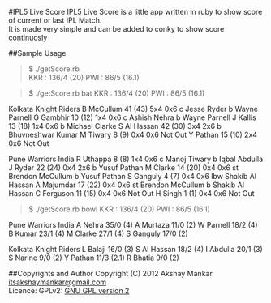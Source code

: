 #IPL5 Live Score
IPL5 Live Score is a little app written in ruby to show score of current or last IPL Match.  
It is made very simple and can be added to conky to show score continuosly

##Sample Usage
>$ ./getScore.rb  
KKR : 136/4 (20)
PWI : 86/5 (16.1)


>$ ./getScore.rb bat
KKR : 136/4 (20)
PWI : 86/5 (16.1)

Kolkata Knight Riders
B McCullum           41 (43) 5x4 0x6	c Jesse Ryder b Wayne Parnell
G Gambhir            10 (12) 1x4 0x6	c Ashish Nehra b Wayne Parnell
J Kallis             13 (18) 1x4 0x6	b Michael Clarke
S Al Hassan          42 (30) 3x4 2x6	b Bhuvneshwar Kumar
M Tiwary             8 (9) 0x4 0x6	Not Out
Y Pathan             15 (10) 2x4 0x6	Not Out

Pune Warriors India
R Uthappa            8 (8) 1x4 0x6	c Manoj Tiwary b Iqbal Abdulla
J Ryder              22 (24) 0x4 2x6	b Yusuf Pathan
M Clarke             14 (20) 0x4 0x6	st Brendon McCullum b Yusuf Pathan
S Ganguly            4 (7) 0x4 0x6	lbw Shakib Al Hassan
A Majumdar           17 (22) 0x4 0x6	st Brendon McCullum b Shakib Al Hassan
C Ferguson           11 (15) 0x4 0x6	Not Out
H Singh              1 (1) 0x4 0x6	Not Out


>$ ./getScore.rb bowl
KKR : 136/4 (20)
PWI : 86/5 (16.1)

Pune Warriors India
A Nehra              35/0 (4) 
A Murtaza            11/0 (2) 
W Parnell            18/2 (4) 
B Kumar              23/1 (4) 
M Clarke             27/1 (4) 
S Ganguly            17/0 (2) 

Kolkata Knight Riders
L Balaji             16/0 (3) 
S Al Hassan          18/2 (4) 
I Abdulla            20/1 (3) 
S Narine             9/0 (2) 
Y Pathan             11/3 (2.1) 
R Bhatia             9/0 (2)

##Copyrights and Author
Copyright (C) 2012 Akshay Mankar <itsakshaymankar@gmail.com>  
Licence: GPLv2: [GNU GPL version 2](http://gnu.org/licenses/gpl2.html)


